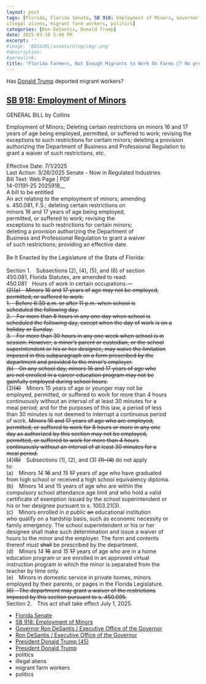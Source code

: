 ```yaml
---
layout: post
tags: [Florida, Florida Senate, SB 918: Employment of Minors, Governor of Florida, Ron DeSantis, President Donald Trump (45), President Donald Trump (47), politics, 
illegal aliens, migrant farm workers, politics]
categories: [Ron DeSantis, Donald Trump]
date: 2025-03-30 5:40 PM
excerpt: ''
#image: 'BASEURL/assets/blog/img/.png'
#description:
#permalink:
title: "Florida Farmers, Not Enough Migrants to Work On Farms 🚜? No problem! Hire a Kid. Child Labor Laws Relaxed"
---
```


Has [Donald Trump](https//www.donaldjtrump.com/) deported migrant  workers?

## [SB 918: Employment of Minors](https://www.flsenate.gov/Session/Bill/2025/918/BillText/Filed/HTML)
GENERAL BILL by Collins

Employment of Minors; Deleting certain restrictions on minors 16 and 17 years of age being employed, permitted, or suffered to work; revising the exceptions to such restrictions for certain minors; deleting a provision authorizing the Department of Business and Professional Regulation to grant a waiver of such restrictions, etc.<br />
<br />
Effective Date: 7/1/2025<br />
Last Action: 3/26/2025 Senate - Now in Regulated Industries<br />
Bill Text: Web Page | PDF<br />
14-01191-25                                            2025918__<br />
                       A bill to be entitled<br />
        An act relating to the employment of minors; amending<br />
        s. 450.081, F.S.; deleting certain restrictions on<br />
        minors 16 and 17 years of age being employed,<br />
        permitted, or suffered to work; revising the<br />
        exceptions to such restrictions for certain minors;<br />
        deleting a provision authorizing the Department of<br />
        Business and Professional Regulation to grant a waiver<br />
        of such restrictions; providing an effective date.<br />
<br />
 Be It Enacted by the Legislature of the State of Florida:<br />
<br />
        Section 1. Subsections (2), (4), (5), and (6) of section<br />
 450.081, Florida Statutes, are amended to read:<br />
        450.081 Hours of work in certain occupations.—<br />
        ~~(2)(a) Minors 16 and 17 years of age may not be employed,<br />
 permitted, or suffered to work:<br />
        1. Before 6:30 a.m. or after 11 p.m. when school is<br />
 scheduled the following day.<br />
        2. For more than 8 hours in any one day when school is<br />
 scheduled the following day, except when the day of work is on a<br />
 holiday or Sunday.<br />
        3. For more than 30 hours in any one week when school is in<br />
 session. However, a minor’s parent or custodian, or the school<br />
 superintendent or his or her designee, may waive the limitation<br />
 imposed in this subparagraph on a form prescribed by the<br />
 department and provided to the minor’s employer.<br />
        (b) On any school day, minors 16 and 17 years of age who<br />
 are not enrolled in a career education program may not be<br />
 gainfully employed during school hours.~~<br />
        (3)~~(4)~~ Minors 15 years of age or younger may not be<br />
 employed, permitted, or suffered to work for more than 4 hours<br />
 continuously without an interval of at least 30 minutes for a<br />
 meal period; and for the purposes of this law, a period of less<br />
 than 30 minutes is not deemed to interrupt a continuous period<br />
 of work. ~~Minors 16 and 17 years of age who are employed,<br />
 permitted, or suffered to work for 8 hours or more in any one<br />
 day as authorized by this section may not be employed,<br />
 permitted, or suffered to work for more than 4 hours<br />
 continuously without an interval of at least 30 minutes for a<br />
 meal period.~~<br />
        (4)~~(5)~~ Subsections (1), (2), and (3) ~~(1)-(4)~~ do not apply<br />
 to:<br />
        (a) Minors _14_ ~~16~~ and _15_ ~~17~~ years of age who have graduated<br />
 from high school or received a high school equivalency diploma.<br />
        (b) Minors 14 and 15 years of age who are within the<br />
 compulsory school attendance age limit and who hold a valid<br />
 certificate of exemption issued by the school superintendent or<br />
 his or her designee pursuant to s. 1003.21(3).<br />
        (c) Minors enrolled in _a public_ ~~an~~ educational institution<br />
 who qualify on a hardship basis, such as economic necessity or<br />
 family emergency. The school superintendent or his or her<br />
 designee shall make such determination and issue a waiver of<br />
 hours to the minor and the employer. The form and contents<br />
 thereof _must_ ~~shall~~ be prescribed by the department.<br />
        (d) Minors _14_ ~~16~~ and _15_ ~~17~~ years of age who are in a home<br />
 education program or are enrolled in an approved virtual<br />
 instruction program in which the minor is separated from the<br />
 teacher by time only.<br />
        (e) Minors in domestic service in private homes, minors<br />
 employed by their parents, or pages in the Florida Legislature.<br />
        ~~(6) The department may grant a waiver of the restrictions<br />
 imposed by this section pursuant to s. 450.095.~~<br />
        Section 2. This act shall take effect July 1, 2025.<br />

- [Florida Senate](https://www.my/)
- [SB 918: Employment of Minors](https://www.flsenate.gov/Session/Bill/2025/918/BillText/Filed/HTML)
- [Governor Ron DeSantis / Executive Office of the Governor](https://www.flgov.com/eog/home)
- [Ron DeSantis / Executive Office of the Governor](https://www.flgov.com/eog/leadership/people/ron-desantis)
- [President Donald Trump (45)](https://trumpwhitehouse.archives.gov/)
- [President Donald Trump](https://www.whitehouse.gov/administration/donald-j-trump/)
- politics 
- illegal aliens 
- migrant farm workers 
- politics 

